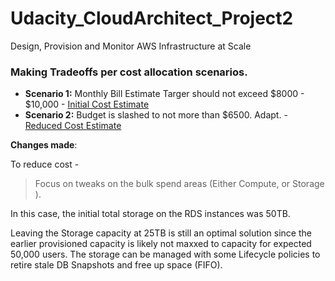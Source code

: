 # Udacity_CloudArchitect_Project2
Design, Provision and Monitor AWS Infrastructure at Scale

### Making Tradeoffs per cost allocation scenarios.

* **Scenario 1:** Monthly Bill Estimate Targer should not exceed $8000 - $10,000 - [Initial Cost Estimate](https://calculator.aws/#/estimate?id=e9b8d9187e38b54de4a39dc3bf1e42036f697e3d)
* **Scenario 2:** Budget is slashed to not more than $6500. Adapt. - [Reduced Cost Estimate](https://calculator.aws/#/estimate?id=9cbf71d8403880304dc243cc82a92e96f7c647b4)

**Changes made**:

To reduce cost - 
> Focus on tweaks on the bulk spend areas (Either Compute, or Storage ).

In this case, the initial total storage on the RDS instances was 50TB.

Leaving the Storage capacity at 25TB is still an optimal solution since the earlier provisioned capacity is likely not maxxed to capacity for expected 50,000 users.  The storage can be managed with some Lifecycle policies to retire stale DB Snapshots and free up space (FIFO).
